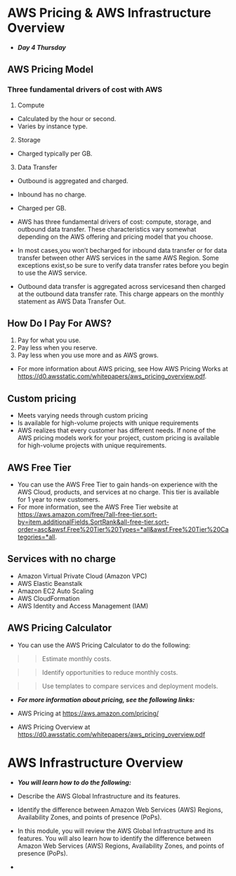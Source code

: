 # AWS Pricing & AWS Infrastructure Overview
- ***Day 4 Thursday***

## AWS Pricing Model

### Three fundamental drivers of cost with AWS
1. Compute
- Calculated by the hour or second.
- Varies by instance type.

2. Storage
- Charged typically per GB.

3. Data Transfer
- Outbound is aggregated and charged.
- Inbound has no charge.
- Charged per GB.

- AWS has three fundamental drivers of cost: compute, storage, and outbound data transfer. These characteristics vary somewhat depending on the AWS offering and pricing model that you choose.
- In most cases,you won’t becharged for inbound data transfer or for data transfer between other AWS services in the same AWS Region. Some exceptions exist,so be sure to verify data transfer rates before you begin to use the AWS service.
- Outbound data transfer is aggregated across servicesand then charged at the outbound data transfer rate. This charge appears on the monthly statement as AWS Data Transfer Out.

## How Do I Pay For AWS?
1. Pay for what you use.
2. Pay less when you reserve.
3. Pay less when you use more and as AWS grows.

- For more information about AWS pricing, see How AWS Pricing Works at https://d0.awsstatic.com/whitepapers/aws_pricing_overview.pdf.

## Custom pricing
- Meets varying needs through custom pricing
- Is available for high-volume projects with unique requirements
- AWS realizes that every customer has different needs. If none of the AWS pricing models work for your project, custom pricing is available for high-volume projects with unique requirements.

## AWS Free Tier
- You can use the AWS Free Tier to gain hands-on experience with the AWS Cloud, products, and services at no charge. This tier is available for 1 year to new customers.
- For more information, see the AWS Free Tier website at https://aws.amazon.com/free/?all-free-tier.sort-by=item.additionalFields.SortRank&all-free-tier.sort-order=asc&awsf.Free%20Tier%20Types=*all&awsf.Free%20Tier%20Categories=*all.

## Services with no charge
- Amazon Virtual Private Cloud (Amazon VPC)
- AWS Elastic Beanstalk
- Amazon EC2 Auto Scaling
- AWS CloudFormation
- AWS Identity and Access Management (IAM)

## AWS Pricing Calculator
- You can use the AWS Pricing Calculator to do the following:

>> Estimate monthly costs.

>> Identify opportunities to reduce monthly costs.

>> Use templates to compare services and deployment models.


- ***For more information about pricing, see the following links:***

- AWS Pricing at https://aws.amazon.com/pricing/
- AWS Pricing Overview at https://d0.awsstatic.com/whitepapers/aws_pricing_overview.pdf


# AWS Infrastructure Overview
- ***You will learn how to do the following:***
- Describe the AWS Global Infrastructure and its features.
- Identify the difference between Amazon Web Services (AWS) Regions, Availability Zones, and points of presence (PoPs).

- In this module, you will review the AWS Global Infrastructure and its features. You will also learn how to identify the difference between Amazon Web Services (AWS) Regions, Availability Zones, and points of presence (PoPs).  
- 
